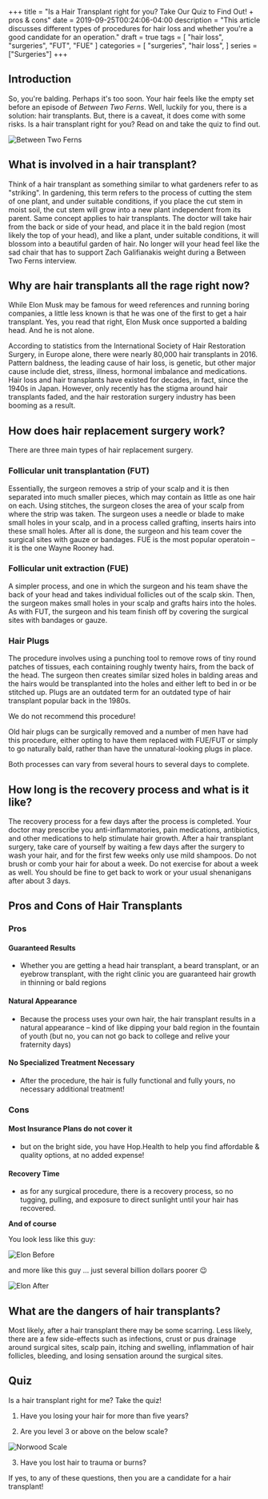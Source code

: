 +++
title = "Is a Hair Transplant right for you? Take Our Quiz to Find Out! + pros & cons"
date = 2019-09-25T00:24:06-04:00
description = "This article discusses different types of procedures for hair loss and whether you're a good candidate for an operation."
draft = true
tags = [
    "hair loss",
    "surgeries",
    "FUT",
    "FUE"
]
categories = [
    "surgeries",
    "hair loss",
]
series = ["Surgeries"]
+++

## Introduction

So, you're balding. Perhaps it's too soon. Your hair feels like the empty set before an episode of *Between Two Ferns*. Well, luckily for you, there is a solution: hair transplants. But, there is a caveat, it does come with some risks. Is a hair transplant right for you? Read on and take the quiz to find out.

![Between Two Ferns](https://www.indiewire.com/wp-content/uploads/2019/09/Between-Two-Ferns-Movie-Netflix-Zach-Galifianakis.jpg?w=780 "Between Two Ferns Image")

## What is involved in a hair transplant?

Think of a hair transplant as something similar to what gardeners refer to as "striking". In gardening, this term refers to the process of cutting the stem of one plant, and under suitable conditions, if you place the cut stem in moist soil, the cut stem will grow into a new plant independent from its parent. Same concept applies to hair transplants. The doctor will take hair from the back or side of your head, and place it in the bald region (most likely the top of your head), and like a plant, under suitable conditions, it will blossom into a beautiful garden of hair. No longer will your head feel like the sad chair that has to support Zach Galifianakis weight during a Between Two Ferns interview.

## Why are hair transplants all the rage right now?
While Elon Musk may be famous for weed references and running boring companies, a little less known is that he was one of the first to get a hair transplant. Yes, you read that right, Elon Musk once supported a balding head. And he is not alone.

According to statistics from the International Society of Hair Restoration Surgery, in Europe alone, there were nearly 80,000 hair transplants in 2016. Pattern baldness, the leading cause of hair loss, is genetic, but other major cause include diet, stress, illness, hormonal imbalance and medications. Hair loss and hair transplants have existed for decades, in fact, since the 1940s in Japan. However, only recently has the stigma around hair transplants faded, and the hair restoration surgery industry has been booming as a result.

## How does hair replacement surgery work?

There are three main types of hair replacement surgery.

### Follicular unit transplantation (FUT)

Essentially, the surgeon removes a strip of your scalp and it is then separated into much smaller pieces, which may contain as little as one hair on each. Using stitches, the surgeon closes the area of your scalp from where the strip was taken. The surgeon uses a needle or blade to make small holes in your scalp, and in a process called grafting, inserts hairs into these small holes. After all is done, the surgeon and his team cover the surgical sites with gauze or bandages. FUE is the most popular operatoin – it is the one Wayne Rooney had.

### Follicular unit extraction (FUE)

A simpler process, and one in which the surgeon and his team shave the back of your head and takes individual follicles out of the scalp skin. Then, the surgeon makes small holes in your scalp and grafts hairs into the holes. As with FUT, the surgeon and his team finish off by covering the surgical sites with bandages or gauze.

### Hair Plugs

The procedure involves using a punching tool to remove rows of tiny round patches of tissues, each containing roughly twenty hairs, from the back of the head. The surgeon then creates similar sized holes in balding areas and the hairs would be transplanted into the holes and either left to bed in or be stitched up. Plugs are an outdated term for an outdated type of hair transplant popular back in the 1980s.

We do not recommend this procedure!

Old hair plugs can be surgically removed and a number of men have had this procedure, either opting to have them replaced with FUE/FUT or simply to go naturally bald, rather than have the unnatural-looking plugs in place.

Both processes can vary from several hours to several days to complete.

## How long is the recovery process and what is it like?

The recovery process for a few days after the process is completed. Your doctor may prescribe you anti-inflammatories, pain medications, antibiotics, and other medications to help stimulate hair growth.
After a hair transplant surgery, take care of yourself by waiting a few days after the surgery to wash your hair, and for the first few weeks only use mild shampoos. Do not brush or comb your hair for about a week. Do not exercise for about a week as well. You should be fine to get back to work or your usual shenanigans after about 3 days.


## Pros and Cons of Hair Transplants

### Pros

#### Guaranteed Results
- Whether you are getting a head hair transplant, a beard transplant, or an eyebrow transplant, with the right clinic you are guaranteed hair growth in thinning or bald regions

#### Natural Appearance
- Because the process uses your own hair, the hair transplant results in a natural appearance – kind of like dipping your bald region in the fountain of youth (but no, you can not go back to college and relive your fraternity days)

#### No Specialized Treatment Necessary
- After the procedure, the hair is fully functional and fully yours, no necessary additional treatment!

### Cons

#### Most Insurance Plans do not cover it
- but on the bright side, you have Hop.Health to help you find affordable & quality options, at no added expense!

#### Recovery Time
- as for any surgical procedure, there is a recovery process, so no tugging, pulling, and exposure to direct sunlight until your hair has recovered.

**And of course**

You look less like this guy:

![Elon Before](/post/images/before.jpg "Elon Musk hair transplant before")

and more like this guy …  just several billion dollars poorer :wink:

![Elon After](/post/images/after.jpg "Elon Musk hair transplant after")

## What are the dangers of hair transplants?

Most likely, after a hair transplant there may be some scarring. Less likely, there are a few side-effects such as infections, crust or pus drainage around surgical sites, scalp pain, itching and swelling, inflammation of hair follicles, bleeding, and losing sensation around the surgical sites.

## Quiz

Is a hair transplant right for me? Take the quiz!

1. Have you losing your hair for more than five years?

2. Are you level 3 or above on the below scale?

![Norwood Scale](https://img.webmd.com/dtmcms/live/webmd/consumer_assets/site_images/articles/health_and_medical_reference/mens_health/norwood_scale.gif "Norwood Scale")

3. Have you lost hair to trauma or burns?

If yes, to any of these questions, then you are a candidate for a hair transplant!
